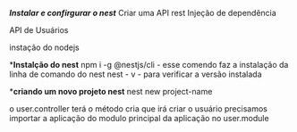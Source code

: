 ***Instalar e confirgurar o nest***
Criar uma API rest
Injeção de dependência 

API de Usuários

instação do nodejs

***Instalção do nest**
npm i -g @nestjs/cli - esse comendo faz a instalação da linha de comando do nest
nest - v - para verificar a versão instalada

***criando um novo projeto nest**
nest new project-name

o user.controller terá o método cria que irá criar o usuário 
precisamos importar a aplicação do modulo principal da aplicação no user.module